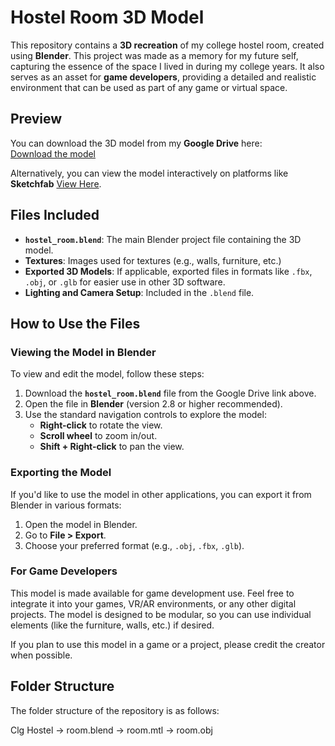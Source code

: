 # Hostel Room 3D Model

This repository contains a **3D recreation** of my college hostel room, created using **Blender**. This project was made as a memory for my future self, capturing the essence of the space I lived in during my college years. It also serves as an asset for **game developers**, providing a detailed and realistic environment that can be used as part of any game or virtual space.

## Preview

You can download the 3D model from my **Google Drive** here:  
[Download the model](https://drive.google.com/drive/folders/1vMBa3ECySyDaU2TwkKTv5E3C8htMHSpZ?usp=sharing)

Alternatively, you can view the model interactively on platforms like **Sketchfab** [View Here](https://sketchfab.com/3d-models/hostel-room-c789fdaafcf248f39d44d2e99f5167ca).

## Files Included

- **`hostel_room.blend`**: The main Blender project file containing the 3D model.
- **Textures**: Images used for textures (e.g., walls, furniture, etc.)
- **Exported 3D Models**: If applicable, exported files in formats like `.fbx`, `.obj`, or `.glb` for easier use in other 3D software.
- **Lighting and Camera Setup**: Included in the `.blend` file.

## How to Use the Files

### Viewing the Model in Blender
To view and edit the model, follow these steps:
1. Download the **`hostel_room.blend`** file from the Google Drive link above.
2. Open the file in **Blender** (version 2.8 or higher recommended).
3. Use the standard navigation controls to explore the model:
   - **Right-click** to rotate the view.
   - **Scroll wheel** to zoom in/out.
   - **Shift + Right-click** to pan the view.

### Exporting the Model
If you'd like to use the model in other applications, you can export it from Blender in various formats:
1. Open the model in Blender.
2. Go to **File > Export**.
3. Choose your preferred format (e.g., `.obj`, `.fbx`, `.glb`).

### For Game Developers
This model is made available for game development use. Feel free to integrate it into your games, VR/AR environments, or any other digital projects. The model is designed to be modular, so you can use individual elements (like the furniture, walls, etc.) if desired.

If you plan to use this model in a game or a project, please credit the creator when possible. 

## Folder Structure
The folder structure of the repository is as follows:

Clg Hostel
-> room.blend
-> room.mtl
-> room.obj
